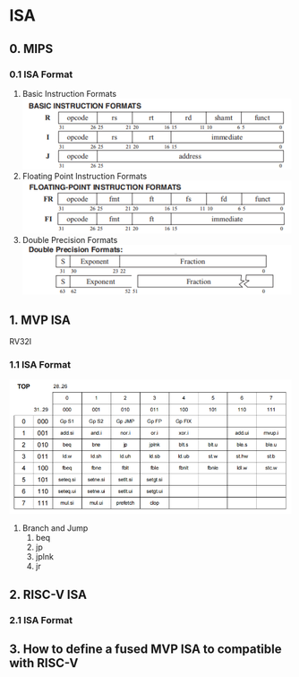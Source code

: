 # ISA

## 0. MIPS

### 0.1 ISA Format

1. Basic Instruction Formats
![BASIC](../_images/2023-11-16_110822.png)
2. Floating Point Instruction Formats
![FP](../_images/2023-11-16_111316.png)
3. Double Precision Formats
![DP](../_images/2023-11-16_111414.png)

## 1. MVP ISA

RV32I

### 1.1 ISA Format

![Top Level](../_images/2023-11-16_111718.png)
1. Branch and Jump
   1. beq
   2. jp
   3. jplnk
   4. jr

## 2. RISC-V ISA

### 2.1 ISA Format

## 3. How to define a fused MVP ISA to compatible with RISC-V

